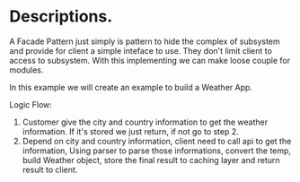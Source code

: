 # Descriptions.
A Facade Pattern just simply is pattern to hide the complex of subsystem and provide for client a simple inteface to use.
They don't limit client to access to subsystem. With this implementing we can make loose couple for modules.

In this example we will create an example to build a Weather App.

Logic Flow:
1. Customer give the city and country information to get the weather information. If it's stored we just return,
if not go to step 2.
2. Depend on city and country information, client need to call api to get the information, Using parser to parse those 
informations, convert the temp, build Weather object, store the final result to caching layer and return result
to client.
